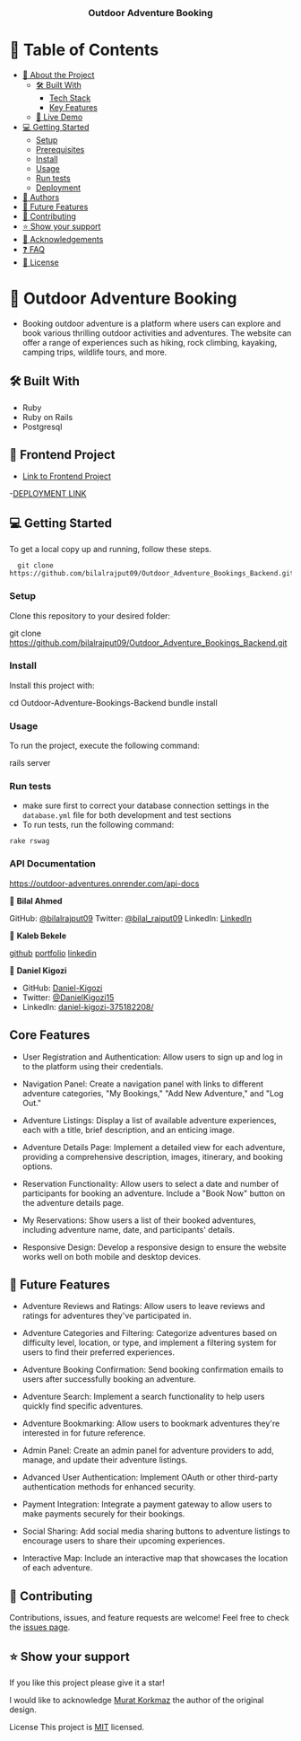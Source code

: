 <a name="readme-top"></a>

<div align="center">

  <br/>

  <h3><b>Outdoor Adventure Booking</b></h3>

</div>

# 📗 Table of Contents

- [📖 About the Project](#about-project)
  - [🛠 Built With](#built-with)
    - [Tech Stack](#tech-stack)
    - [Key Features](#key-features)
  - [🚀 Live Demo](#live-demo)
- [💻 Getting Started](#getting-started)
  - [Setup](#setup)
  - [Prerequisites](#prerequisites)
  - [Install](#install)
  - [Usage](#usage)
  - [Run tests](#run-tests)
  - [Deployment](#triangular_flag_on_post-deployment)
- [👥 Authors](#authors)
- [🔭 Future Features](#future-features)
- [🤝 Contributing](#contributing)
- [⭐️ Show your support](#support)
- [🙏 Acknowledgements](#acknowledgements)
- [❓ FAQ](#faq)
- [📝 License](#license)

<!-- PROJECT DESCRIPTION -->

# 📖 Outdoor Adventure Booking <a name="about-project"></a>

- Booking outdoor adventure is a platform where users can explore and book various thrilling outdoor activities and adventures. The website can offer a range of experiences such as hiking, rock climbing, kayaking, camping trips, wildlife tours, and more.

## 🛠 Built With <a name="built-with"></a>

- Ruby
- Ruby on Rails
- Postgresql

## 🚀 Frontend Project <a name="live-demo"></a>

- [Link to Frontend Project](https://github.com/bilalrajput09/Outdoor-Adventure-Bookings)

-[DEPLOYMENT LINK](https://outdoor-adventures-booking.onrender.com/)

<!-- GETTING STARTED -->

## 💻 Getting Started <a name="getting-started"></a>

To get a local copy up and running, follow these steps.

```
  git clone https://github.com/bilalrajput09/Outdoor_Adventure_Bookings_Backend.git
```

### Setup

Clone this repository to your desired folder:

git clone https://github.com/bilalrajput09/Outdoor_Adventure_Bookings_Backend.git

### Install

Install this project with:

cd Outdoor-Adventure-Bookings-Backend
bundle install

### Usage

To run the project, execute the following command:

rails server

### Run tests

- make sure first to correct your database connection settings in the ```database.yml``` file for both development and test sections
- To run tests, run the following command:

```rake rswag```

### API Documentation

https://outdoor-adventures.onrender.com/api-docs

<!-- AUTHORS -->

👤 **Bilal Ahmed**

GitHub: [@bilalrajput09](https://github.com/bilalrajput09)
Twitter: [@bilal_rajput09](https://twitter.com/bilal_rajput09)
LinkedIn: [LinkedIn](https://www.linkedin.com/in/bilal-ahmed-18b12019a/)

👤 **Kaleb Bekele**

[github](https://github.com/kalbek)
[portfolio](https://kalbek.github.io/Portfolio/)
[linkedin](https://www.linkedin.com/in/kaleb-nuramo/)

👤 **Daniel Kigozi**

- GitHub: [Daniel-Kigozi](https://github.com/Daniel-Kigozi)
- Twitter: [@DanielKigozi15](https://twitter.com/@DanielKigozi15)
- LinkedIn: [daniel-kigozi-375182208/](https://www.linkedin.com/in/daniel-kigozi-375182208/)

## Core Features <a name="core-features"></a>

- User Registration and Authentication: Allow users to sign up and log in to the platform using their credentials.

- Navigation Panel: Create a navigation panel with links to different adventure categories, "My Bookings," "Add New Adventure," and "Log Out."

- Adventure Listings: Display a list of available adventure experiences, each with a title, brief description, and an enticing image.

- Adventure Details Page: Implement a detailed view for each adventure, providing a comprehensive description, images, itinerary, and booking options.

- Reservation Functionality: Allow users to select a date and number of participants for booking an adventure. Include a "Book Now" button on the adventure details page.

- My Reservations: Show users a list of their booked adventures, including adventure name, date, and participants' details.

- Responsive Design: Develop a responsive design to ensure the website works well on both mobile and desktop devices.

<!-- FUTURE FEATURES -->

## 🔭 Future Features <a name="future-features"></a>

- Adventure Reviews and Ratings: Allow users to leave reviews and ratings for adventures they've participated in.

- Adventure Categories and Filtering: Categorize adventures based on difficulty level, location, or type, and implement a filtering system for users to find their preferred experiences.

- Adventure Booking Confirmation: Send booking confirmation emails to users after successfully booking an adventure.

- Adventure Search: Implement a search functionality to help users quickly find specific adventures.

- Adventure Bookmarking: Allow users to bookmark adventures they're interested in for future reference.

- Admin Panel: Create an admin panel for adventure providers to add, manage, and update their adventure listings.

- Advanced User Authentication: Implement OAuth or other third-party authentication methods for enhanced security.

- Payment Integration: Integrate a payment gateway to allow users to make payments securely for their bookings.

- Social Sharing: Add social media sharing buttons to adventure listings to encourage users to share their upcoming experiences.

- Interactive Map: Include an interactive map that showcases the location of each adventure.

<!-- CONTRIBUTING -->

## 🤝 Contributing <a name="contributing"></a>

Contributions, issues, and feature requests are welcome!
Feel free to check the [issues page](https://github.com/bilalrajput09/Outdoor_Adventure_Bookings_Backend/issues).

<!-- SUPPORT -->

## ⭐️ Show your support <a name="support"></a>

If you like this project please give it a star!

<!-- ACKNOWLEDGEMENTS -->

I would like to acknowledge [Murat Korkmaz](https://www.behance.net/gallery/26425031/Vespa-Responsive-Redesign) the author of the original design.

<!-- LICENSE -->

License <a name="license"></a>
This project is [MIT]("./license") licensed.
